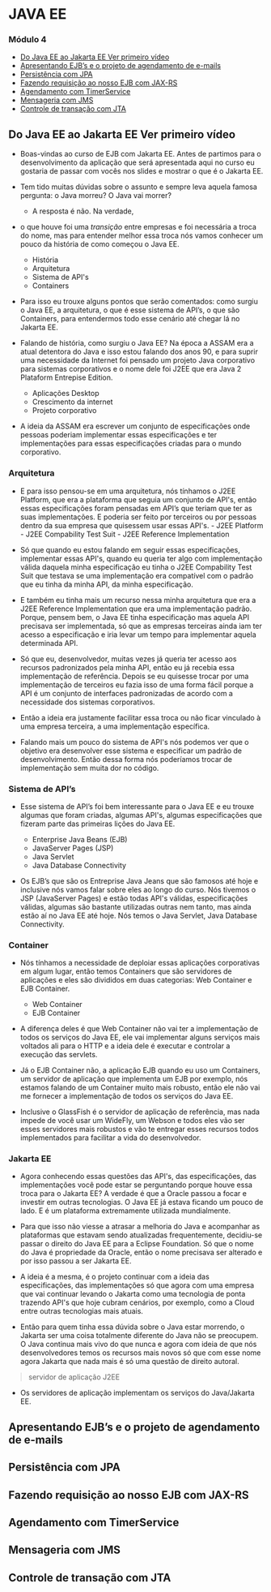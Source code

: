 # JAVA EE

### Módulo 4
- [Do Java EE ao Jakarta EE Ver primeiro vídeo](#anc1)
- [Apresentando EJB’s e o projeto de agendamento de e-mails](#anc2)
- [Persistência com JPA](#anc3)
- [Fazendo requisição ao nosso EJB com JAX-RS](#anc4)
- [Agendamento com TimerService](#anc5)
- [Mensageria com JMS](#anc6)
- [Controle de transação com JTA](#anc7)

##

<a name="anc1"></a>

## Do Java EE ao Jakarta EE Ver primeiro vídeo
- Boas-vindas ao curso de EJB com Jakarta EE. Antes de partimos para o desenvolvimento da aplicação que será apresentada aqui no curso eu gostaria de passar com vocês nos slides e mostrar o que é o Jakarta EE.

- Tem tido muitas dúvidas sobre o assunto e sempre leva aquela famosa pergunta: o Java morreu? O Java vai morrer? 
    - A resposta é não. Na verdade, 
- o que houve foi uma *transição* entre empresas e foi necessária a troca do nome, mas para entender melhor essa troca nós vamos conhecer um pouco da história de como começou o Java EE.
    - História
    - Arquitetura
    - Sistema de API's
    - Containers

- Para isso eu trouxe alguns pontos que serão comentados: como surgiu o Java EE, a arquitetura, o que é esse sistema de API’s, o que são Containers, para entendermos todo esse cenário até chegar lá no Jakarta EE.

- Falando de história, como surgiu o Java EE? Na época a ASSAM era a atual detentora do Java e isso estou falando dos anos 90, e para suprir uma necessidade da Internet foi pensado um projeto Java corporativo para sistemas corporativos e o nome dele foi J2EE que era Java 2 Plataform Entrepise Edition.
    - Aplicações Desktop
    - Crescimento da internet
    - Projeto corporativo

- A ideia da ASSAM era escrever um conjunto de especificações onde pessoas poderiam implementar essas especificações e ter implementações para essas especificações criadas para o mundo corporativo.

### Arquitetura
- E para isso pensou-se em uma arquitetura, nós tínhamos o J2EE Platform, que era a plataforma que seguia um conjunto de API's, então essas especificações foram pensadas em API’s que teriam que ter as suas implementações. E poderia ser feito por terceiros ou por pessoas dentro da sua empresa que quisessem usar essas API's. 
        - J2EE Platform 
        - J2EE Compability Test Suit
        - J2EE Reference Implementation 

- Só que quando eu estou falando em seguir essas especificações, implementar essas API's, quando eu queria ter algo com implementação válida daquela minha especificação eu tinha o J2EE Compability Test Suit que testava se uma implementação era compatível com o padrão que eu tinha da minha API, da minha especificação.

- E também eu tinha mais um recurso nessa minha arquitetura que era a J2EE Reference Implementation que era uma implementação padrão. Porque, pensem bem, o Java EE tinha especificação mas aquela API precisava ser implementada, só que as empresas terceiras ainda iam ter acesso a especificação e iria levar um tempo para implementar aquela determinada API.

- Só que eu, desenvolvedor, muitas vezes já queria ter acesso aos recursos padronizados pela minha API, então eu já recebia essa implementação de referência. Depois se eu quisesse trocar por uma implementação de terceiros eu fazia isso de uma forma fácil porque a API é um conjunto de interfaces padronizadas de acordo com a necessidade dos sistemas corporativos.

- Então a ideia era justamente facilitar essa troca ou não ficar vinculado à uma empresa terceira, a uma implementação específica.

- Falando mais um pouco do sistema de API's nós podemos ver que o objetivo era desenvolver esse sistema e especificar um padrão de desenvolvimento. Então dessa forma nós poderíamos trocar de implementação sem muita dor no código.

### Sistema de API’s
- Esse sistema de API’s foi bem interessante para o Java EE e eu trouxe algumas que foram criadas, algumas API's, algumas especificações que fizeram parte das primeiras lições do Java EE.
    - Enterprise Java Beans (EJB)
    - JavaServer Pages (JSP)
    - Java Servlet
    - Java Database Connectivity

- Os EJB’s que são os Entreprise Java Jeans que são famosos até hoje e inclusive nós vamos falar sobre eles ao longo do curso. Nós tivemos o JSP (JavaServer Pages) e estão todas API's válidas, especificações válidas, algumas são bastante utilizadas outras nem tanto, mas ainda estão aí no Java EE até hoje. Nós temos o Java Servlet, Java Database Connectivity.

### Container
- Nós tínhamos a necessidade de deploiar essas aplicações corporativas em algum lugar, então temos Containers que são servidores de aplicações e eles são divididos em duas categorias: Web Container e EJB Container.
    - Web Container
    - EJB Container

- A diferença deles é que Web Container não vai ter a implementação de todos os serviços do Java EE, ele vai implementar alguns serviços mais voltados ali para o HTTP e a ideia dele é executar e controlar a execução das servlets.

- Já o EJB Container não, a aplicação EJB quando eu uso um Containers, um servidor de aplicação que implementa um EJB por exemplo, nós estamos falando de um Container muito mais robusto, então ele não vai me fornecer a implementação de todos os serviços do Java EE.

- Inclusive o GlassFish é o servidor de aplicação de referência, mas nada impede de você usar um WideFly, um Webson e todos eles vão ser esses servidores mais robustos e vão te entregar esses recursos todos implementados para facilitar a vida do desenvolvedor.

### Jakarta EE
- Agora conhecendo essas questões das API's, das especificações, das implementações você pode estar se perguntando porque houve essa troca para o Jakarta EE? A verdade é que a Oracle passou a focar e investir em outras tecnologias. O Java EE já estava ficando um pouco de lado. E é um plataforma extremamente utilizada mundialmente.

- Para que isso não viesse a atrasar a melhoria do Java e acompanhar as plataformas que estavam sendo atualizadas frequentemente, decidiu-se passar o direito do Java EE para a Eclipse Foundation. Só que o nome do Java é propriedade da Oracle, então o nome precisava ser alterado e por isso passou a ser Jakarta EE.

- A ideia é a mesma, é o projeto continuar com a ideia das especificações, das implementações só que agora com uma empresa que vai continuar levando o Jakarta como uma tecnologia de ponta trazendo API's que hoje cubram cenários, por exemplo, como a Cloud entre outras tecnologias mais atuais.

- Então para quem tinha essa dúvida sobre o Java estar morrendo, o Jakarta ser uma coisa totalmente diferente do Java não se preocupem. O Java continua mais vivo do que nunca e agora com ideia de que nós desenvolvedores temos os recursos mais novos só que com esse nome agora Jakarta que nada mais é só uma questão de direito autoral.

> servidor de aplicação J2EE
- Os servidores de aplicação implementam os serviços do Java/Jakarta EE.

<a name="anc2"></a>

## Apresentando EJB’s e o projeto de agendamento de e-mails

<a name="anc3"></a>

## Persistência com JPA

<a name="anc4"></a>

## Fazendo requisição ao nosso EJB com JAX-RS

<a name="anc5"></a>

## Agendamento com TimerService

<a name="anc6"></a>

## Mensageria com JMS

<a name="anc7"></a>

## Controle de transação com JTA

